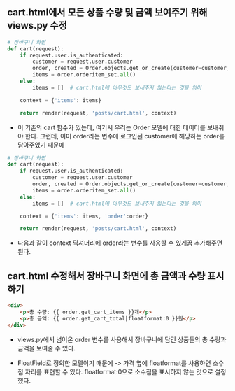 ## cart.html에서 모든 상품 수량 및 금액 보여주기 위해 views.py 수정
```python
# 장바구니 화면
def cart(request):
    if request.user.is_authenticated:
        customer = request.user.customer
        order, created = Order.objects.get_or_create(customer=customer, complete=False)
        items = order.orderitem_set.all()   
    else:
        items = []  # cart.html에 아무것도 보내주지 않는다는 것을 의미    

    context = {'items': items}

    return render(request, 'posts/cart.html', context)
```

- 이 기존의 cart 함수가 있는데, 여기서 우리는 Order 모델에 대한 데이터를 보내줘야 한다. 그런데, 이미 order라는 변수에 로그인된 customer에 해당하는 order를 담아주었기 때문에

```python
# 장바구니 화면
def cart(request):
    if request.user.is_authenticated:
        customer = request.user.customer
        order, created = Order.objects.get_or_create(customer=customer, complete=False)  
        items = order.orderitem_set.all()   
    else:
        items = []  # cart.html에 아무것도 보내주지 않는다는 것을 의미    

    context = {'items': items, 'order':order}

    return render(request, 'posts/cart.html', context)
```

- 다음과 같이 context 딕셔너리에 order라는 변수를 사용할 수 있게끔 추가해주면 된다.


## cart.html 수정해서 장바구니 화면에 총 금액과 수량 표시하기
```html
<div>
    <p>총 수량: {{ order.get_cart_items }}개</p>
    <p>총 금액: {{ order.get_cart_total|floatformat:0 }}원</p>
</div>
```

- views.py에서 넘어온 order 변수를 사용해서 장바구니에 담긴 상품들의 총 수량과 금액을 보여줄 수 있다.

- FloatField로 정의한 모델이기 때문에 -> 가격 옆에 floatformat를 사용하면 소수점 자리를 표현할 수 있다. floatformat:0으로 소수점을 표시하지 않는 것으로 설정했다.



